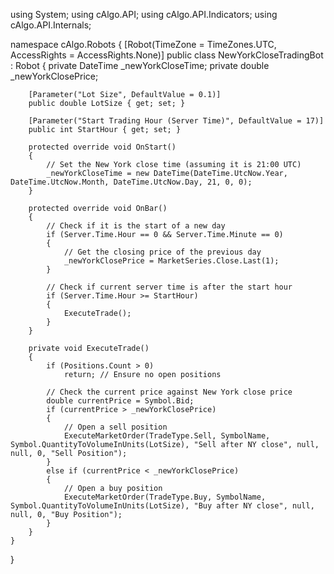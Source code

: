 using System;
using cAlgo.API;
using cAlgo.API.Indicators;
using cAlgo.API.Internals;

namespace cAlgo.Robots
{
    [Robot(TimeZone = TimeZones.UTC, AccessRights = AccessRights.None)]
    public class NewYorkCloseTradingBot : Robot
    {
        private DateTime _newYorkCloseTime;
        private double _newYorkClosePrice;

        [Parameter("Lot Size", DefaultValue = 0.1)]
        public double LotSize { get; set; }

        [Parameter("Start Trading Hour (Server Time)", DefaultValue = 17)]
        public int StartHour { get; set; }

        protected override void OnStart()
        {
            // Set the New York close time (assuming it is 21:00 UTC)
            _newYorkCloseTime = new DateTime(DateTime.UtcNow.Year, DateTime.UtcNow.Month, DateTime.UtcNow.Day, 21, 0, 0);
        }

        protected override void OnBar()
        {
            // Check if it is the start of a new day
            if (Server.Time.Hour == 0 && Server.Time.Minute == 0)
            {
                // Get the closing price of the previous day
                _newYorkClosePrice = MarketSeries.Close.Last(1);
            }

            // Check if current server time is after the start hour
            if (Server.Time.Hour >= StartHour)
            {
                ExecuteTrade();
            }
        }

        private void ExecuteTrade()
        {
            if (Positions.Count > 0)
                return; // Ensure no open positions

            // Check the current price against New York close price
            double currentPrice = Symbol.Bid;
            if (currentPrice > _newYorkClosePrice)
            {
                // Open a sell position
                ExecuteMarketOrder(TradeType.Sell, SymbolName, Symbol.QuantityToVolumeInUnits(LotSize), "Sell after NY close", null, null, 0, "Sell Position");
            }
            else if (currentPrice < _newYorkClosePrice)
            {
                // Open a buy position
                ExecuteMarketOrder(TradeType.Buy, SymbolName, Symbol.QuantityToVolumeInUnits(LotSize), "Buy after NY close", null, null, 0, "Buy Position");
            }
        }
    }
}
